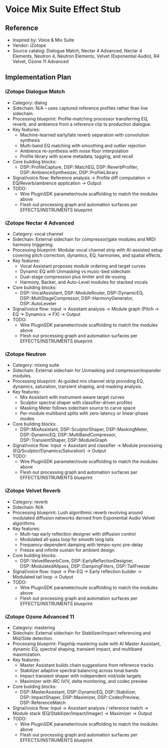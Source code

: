 # Voice Mix Suite Effect Stub

## Reference
- Inspired by: Voice & Mix Suite
- Vendor: iZotope
- Source catalog: Dialogue Match, Nectar 4 Advanced, Nectar 4 Elements, Neutron 4, Neutron Elements, Velvet (Exponential Audio), R4 Velvet, Ozone 11 Advanced

## Implementation Plan
### iZotope Dialogue Match
- Category: dialog
- Sidechain: N/A – uses captured reference profiles rather than live sidechain.
- Processing blueprint: Profile-matching processor transferring EQ, reverb, and ambience from a reference clip to production dialogue.
- Key features:
  - Machine-learned early/late reverb separation with convolution synthesis
  - Multi-band EQ matching with smoothing and outlier rejection
  - Ambience re-synthesis with noise floor interpolation
  - Profile library with scene metadata, tagging, and recall
- Core building blocks:
  - DSP::ProfileCapture, DSP::MatchEQ, DSP::ReverbProfiler, DSP::AmbienceSynthesizer, DSP::ProfileLibrary
- Signal/voice flow: Reference analysis → Profile diff computation → EQ/Reverb/ambience application → Output
- TODO:
  - Wire PluginSDK parameter/route scaffolding to match the modules above
  - Flesh out processing graph and automation surfaces per EFFECTS/INSTRUMENTS blueprint

### iZotope Nectar 4 Advanced
- Category: vocal channel
- Sidechain: External sidechain for compressor/gate modules and MIDI harmony triggering.
- Processing blueprint: Modular vocal channel strip with AI-assisted setup covering pitch correction, dynamics, EQ, harmonies, and spatial effects.
- Key features:
  - Vocal Assistant proposes module ordering and target curves
  - Dynamic EQ with Unmasking vs music-bed sidechain
  - Dual-stage compression plus limiter and de-essing
  - Harmony, Backer, and Auto-Level modules for stacked vocals
- Core building blocks:
  - DSP::VocalAssistant, DSP::ModuleRouter, DSP::DynamicEQ, DSP::MultiStageCompressor, DSP::HarmonyGenerator, DSP::AutoLeveler
- Signal/voice flow: Input → Assistant analysis → Module graph (Pitch → EQ → Dynamics → FX) → Output
- TODO:
  - Wire PluginSDK parameter/route scaffolding to match the modules above
  - Flesh out processing graph and automation surfaces per EFFECTS/INSTRUMENTS blueprint

### iZotope Neutron
- Category: mixing suite
- Sidechain: External sidechain for Unmasking and compressor/expander modules.
- Processing blueprint: AI-guided mix channel strip providing EQ, dynamics, saturation, transient shaping, and masking analysis.
- Key features:
  - Mix Assistant with instrument-aware target curves
  - Sculptor spectral shaper with classifier-driven profiles
  - Masking Meter follows sidechain source to carve space
  - Per-module multiband splits with zero-latency or linear-phase modes
- Core building blocks:
  - DSP::MixAssistant, DSP::SculptorShaper, DSP::MaskingMeter, DSP::DynamicEQ, DSP::MultiBandCompressor, DSP::TransientShaper, DSP::ModuleGraph
- Signal/voice flow: Input → Assistant and classifier → Module processing (EQ/Sculptor/Dynamics/Saturation) → Output
- TODO:
  - Wire PluginSDK parameter/route scaffolding to match the modules above
  - Flesh out processing graph and automation surfaces per EFFECTS/INSTRUMENTS blueprint

### iZotope Velvet Reverb
- Category: reverb
- Sidechain: N/A
- Processing blueprint: Lush algorithmic reverb revolving around modulated diffusion networks derived from Exponential Audio Velvet algorithms.
- Key features:
  - Multi-tap early reflection designer with diffusion control
  - Modulated all-pass loop for smooth long tails
  - Frequency-dependent damping with tempo-sync pre-delay
  - Freeze and infinite sustain for ambient design
- Core building blocks:
  - DSP::VelvetReverbCore, DSP::EarlyReflectionDesigner, DSP::ModulatedAllpass, DSP::DampingFilters, DSP::TailFreezer
- Signal/voice flow: Input → Pre-EQ → Early reflection builder → Modulated tail loop → Output
- TODO:
  - Wire PluginSDK parameter/route scaffolding to match the modules above
  - Flesh out processing graph and automation surfaces per EFFECTS/INSTRUMENTS blueprint

### iZotope Ozone Advanced 11
- Category: mastering
- Sidechain: External sidechain for Stabilizer/Impact referencing and Mid/Side detection.
- Processing blueprint: Flagship mastering suite with AI Master Assistant, dynamic EQ, spectral shaping, transient impact, and multiband maximization.
- Key features:
  - Master Assistant builds chain suggestions from reference tracks
  - Stabilizer adaptive spectral balancing across tonal bands
  - Impact transient shaper with independent mid/side targets
  - Maximizer with IRC IV/V, delta monitoring, and codec preview
- Core building blocks:
  - DSP::MasterAssistant, DSP::DynamicEQ, DSP::Stabilizer, DSP::ImpactShaper, DSP::Maximizer, DSP::CodecPreview, DSP::ReferenceMatch
- Signal/voice flow: Input → Assistant analysis / reference match → Module stack (EQ/Stabilizer/Impact/Imager) → Maximizer → Output
- TODO:
  - Wire PluginSDK parameter/route scaffolding to match the modules above
  - Flesh out processing graph and automation surfaces per EFFECTS/INSTRUMENTS blueprint
